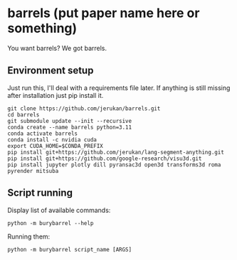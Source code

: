 # barrels (put paper name here or something)

You want barrels? We got barrels.

## Environment setup

Just run this, I'll deal with a requirements file later. If anything is still missing after
installation just pip install it.

```shell
git clone https://github.com/jerukan/barrels.git
cd barrels
git submodule update --init --recursive
conda create --name barrels python=3.11
conda activate barrels
conda install -c nvidia cuda
export CUDA_HOME=$CONDA_PREFIX
pip install git+https://github.com/jerukan/lang-segment-anything.git
pip install git+https://github.com/google-research/visu3d.git
pip install jupyter plotly dill pyransac3d open3d transforms3d roma pyrender mitsuba
```

## Script running

Display list of available commands:

```shell
python -m burybarrel --help
```

Running them:

```shell
python -m burybarrel script_name [ARGS]
```
